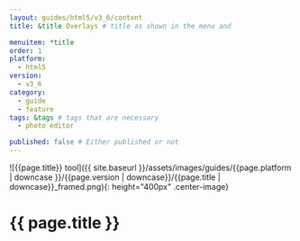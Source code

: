 ```yaml
---
layout: guides/html5/v3_6/content
title: &title Overlays # title as shown in the menu and 

menuitem: *title
order: 1
platform:
  - html5
version:
  - v3_6
category: 
  - guide
  - feature
tags: &tags # tags that are necessary
  - photo editor 

published: false # Either published or not 
---
```

![{{page.title}} tool]({{ site.baseurl }}/assets/images/guides/{{page.platform | downcase }}/{{page.version | downcase}}/{{page.title | downcase}}_framed.png){: height="400px" .center-image}

# {{ page.title }}
